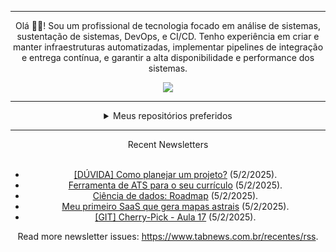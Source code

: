 <div align="center">
<hr>
<p>Olá 👋🏾! Sou um profissional de tecnologia focado em análise de sistemas, sustentação de sistemas, DevOps, e CI/CD. Tenho experiência em criar e manter infraestruturas automatizadas, implementar pipelines de integração e entrega contínua, e garantir a alta disponibilidade e performance dos sistemas.</p>
  <img src="https://media.giphy.com/media/yAGIvCiwPJn5C/giphy.gif">
<hr>
  <details>
  <summary>Meus repositórios preferidos</summary>
  <br />
  Alguns dos meus melhores repositórios:
  <br />
<br />
  <ul><li><a href=https://github.com/KubeNerd/aluratube target="_blank" rel="noopener noreferrer">KubeNerd/aluratube</a> (<b>0</b> ✨ and <b>0</b> 🍴): Aluratube - Desenvolvido durante a imersão React da Alura no final de 2022</li><li><a href=https://github.com/KubeNerd/nlw-ia target="_blank" rel="noopener noreferrer">KubeNerd/nlw-ia</a> (<b>0</b> ✨ and <b>0</b> 🍴): Projeto desenvolvido durante a NLW IA - Usando a API da OPENAI</li><li><a href=https://github.com/KubeNerd/nlw-journey-ia target="_blank" rel="noopener noreferrer">KubeNerd/nlw-journey-ia</a> (<b>0</b> ✨ and <b>0</b> 🍴): NLW IA - Agent de viagens usando python + langchain + GPT</li>
<li>More coming soon :).</li>
</ul>
  </details>
  <hr/>
    <summary>Recent Newsletters</summary>
  <br />
  <ul>
    <li><a href=https://www.tabnews.com.br/silvaleal/duvida-como-planejar-um-projeto target="_blank" rel="noopener noreferrer">[DÚVIDA] Como planejar um projeto?</a> (5/2/2025).</li><li><a href=https://www.tabnews.com.br/VictorD3V/ferramenta-de-ats-para-o-seu-curriculo target="_blank" rel="noopener noreferrer">Ferramenta de ATS para o seu currículo</a> (5/2/2025).</li><li><a href=https://www.tabnews.com.br/stayfrosty1995/ciencia-de-dados-roadmap target="_blank" rel="noopener noreferrer">Ciência de dados: Roadmap</a> (5/2/2025).</li><li><a href=https://www.tabnews.com.br/felipeaustriaco/meu-primeiro-saas-que-gera-mapas-astrais target="_blank" rel="noopener noreferrer">Meu primeiro SaaS que gera mapas astrais</a> (5/2/2025).</li><li><a href=https://www.tabnews.com.br/araujodkk/git-cherry-pick-aula-17 target="_blank" rel="noopener noreferrer">[GIT] Cherry-Pick - Aula 17</a> (5/2/2025).</li>
  </ul>
<p>Read more newsletter issues: <a href="https://www.tabnews.com.br/recentes/rss">https://www.tabnews.com.br/recentes/rss</a>.</p>
  </details>
